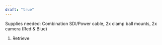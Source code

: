 ```yaml
---
draft: "true"
---
```


Supplies needed: Combination SDI/Power cable, 2x clamp ball mounts, 2x camera (Red & Blue)

1. Retrieve 